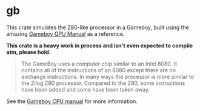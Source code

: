# gb 

This crate simulates the Z80-like processor in a Gameboy,
built using the amazing
[Gameboy GPU Manual](http://marc.rawer.de/Gameboy/Docs/GBCPUman.pdf)
as a reference.

**This crate is a heavy work in process and isn't even expected to compile atm, please hold.**

> The GameBoy uses a computer chip similar to an Intel 8080.
> It contains all of the instructions of an 8080 
> except there are no exchange instructions. In many 
> ways the processor is more similar to the Zilog Z80 
> processor. Compared to the Z80, some instructions
> have been added and some have been taken away.

See the [Gameboy CPU manual](http://marc.rawer.de/Gameboy/Docs/GBCPUman.pdf) for more information.
